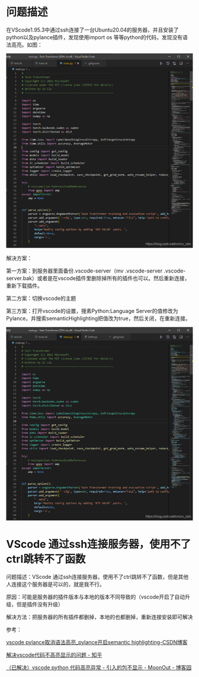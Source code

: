 # 问题描述

在VScode1.95.3中通过ssh连接了一台Ubuntu20.04的服务器，并且安装了python以及pylance插件，发现使用import os  等等python的代码，发现没有语法高亮。如图：

![在这里插入图片描述](./images/VScode的Python语法没有高亮显示/472a89574f8f885fd45de9bddbe615cc.png)

解决方案：

第一方案：到服务器里面备份.vscode-server（mv .vscode-server .vscode-server.bak）或者是在vscode插件里删除掉所有的插件也可以。然后重新连接，重新下载插件。



第二方案：切换vscode的主题



第三方案：打开vscode的设置，搜素Python:Language Server的值修改为Pylance，并搜索semanticHighlighting把值改为true，然后关闭，在重新连接。



![在这里插入图片描述](./images/VScode的Python语法没有高亮显示/536315751d93ef136f1bc090b4368ae6.png)



# VScode 通过ssh连接服务器，使用不了ctrl跳转不了函数

问题描述：VScode 通过ssh连接服务器，使用不了ctrl跳转不了函数，但是其他人连接这个服务器是可以的，就是我不行。

原因：可能是服务器的插件版本与本地的版本不同导致的（vscode开启了自动升级，但是插件没有升级）

解决方法：把服务器的所有插件都删掉，本地的也都删掉，重新连接安装即可解决











参考：

[vscode pylance取消语法高亮_pylance开启semantic highlighting-CSDN博客](https://blog.csdn.net/onion_rain/article/details/115857414)

[解决vscode代码不高亮显示的问题 - 知乎](https://zhuanlan.zhihu.com/p/655330634)

[（已解决）vscode python 代码高亮异常 - 引入的包不显示 - MoonOut - 博客园](https://www.cnblogs.com/moonout/p/17173711.html)